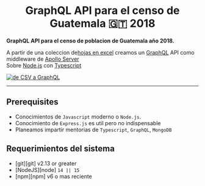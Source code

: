 <div>
  <h1 align="center">GraphQL API para el censo de Guatemala 🇬🇹 2018</h1>
  <strong>
    GraphQL API para el censo de poblacion de Guatemala año 2018.
  </strong>
  <p>
    A partir de una coleccion de<a href="https://www.censopoblacion.gt/explorador">hojas en excel</a>
    creamos un <a href="https://graphql.org/">GraphQL</a> API como middleware de <a href="https://www.apollographql.com/docs/apollo-server/">Apollo Server</a><br>
    Sobre <a href="https://nodejs.org/en/">Node.js</a> con <a href="https://www.typescriptlang.org/">Typescript</a> 
  </p>

  <a href="https://epicreact.dev">
    <img
      alt="de CSV a GraphQL"
      src="https://icons-images.s3.us-east-2.amazonaws.com/censo-gt-2018/main_pic_censo_header1.png"
    />
  </a>
</div>

<hr />

## Prerequisites

- Conocimientos de `Javascript` moderno o `Node.js`.
- Conocimiento de `Express.js` es util pero no indispensable
- Planeamos impartir mentorias de `Typescript`, `GraphQL`, `MongoDB`

## Requerimientos del sistema

- [git][git] v2.13 or greater
- [NodeJS][node] `14 || 15`
- [npm][npm] v6 o mas reciente
